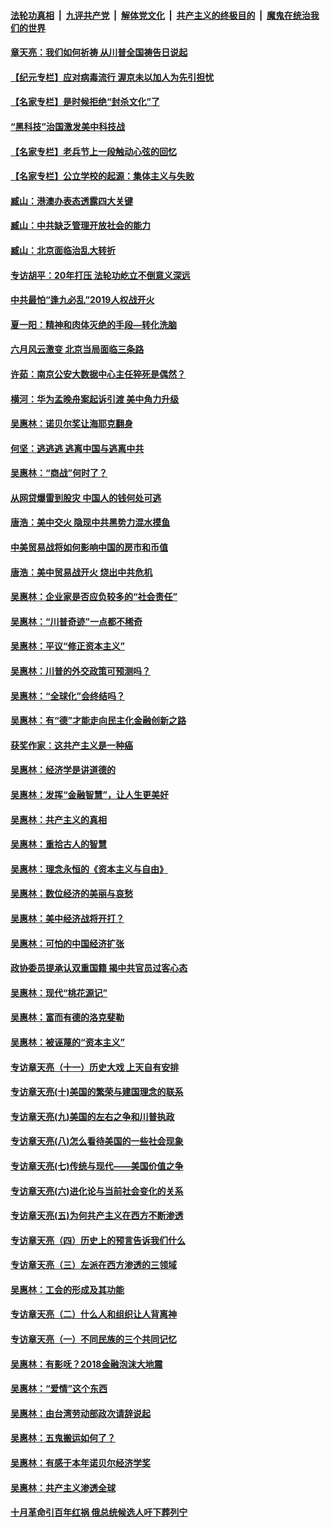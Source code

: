 

####  [法轮功真相](../../../../basic/blob/master/README.md?t=04302101) &nbsp;|&nbsp; [九评共产党](../../../../9ping.md/blob/master/README.md?t=04302101) &nbsp;|&nbsp; [解体党文化](../../../../jtdwh.md/blob/master/README.md?t=04302101)  &nbsp;|&nbsp; [共产主义的终极目的](../../../../gczydzjmd.md/blob/master/README.md?t=04302101) &nbsp;|&nbsp; [魔鬼在统治我们的世界](../../../../mgztzwmdsj.md/blob/master/README.md?t=04302101) 

#### [章天亮：我们如何祈祷 从川普全国祷告日说起](../pages/nsc423/n11944627.md?t=04302101) 

#### [【纪元专栏】应对病毒流行 渥京未以加人为先引担忧](../pages/nsc423/n11875714.md?t=04302101) 

#### [【名家专栏】是时候拒绝“封杀文化”了](../pages/nsc423/n11814093.md?t=04302101) 

#### [“黑科技”治国激发美中科技战](../pages/nsc423/n11638056.md?t=04302101) 

#### [【名家专栏】老兵节上一段触动心弦的回忆](../pages/nsc423/n11646016.md?t=04302101) 

#### [【名家专栏】公立学校的起源：集体主义与失败](../pages/nsc423/n11601833.md?t=04302101) 

#### [臧山：港澳办表态透露四大关键](../pages/nsc423/n11421628.md?t=04302101) 

#### [臧山：中共缺乏管理开放社会的能力](../pages/nsc423/n11407457.md?t=04302101) 

#### [臧山：北京面临治乱大转折](../pages/nsc423/n11406895.md?t=04302101) 

#### [专访胡平：20年打压 法轮功屹立不倒意义深远](../pages/nsc423/n11398800.md?t=04302101) 

#### [中共最怕“逢九必乱”2019人权战开火](../pages/nsc423/n11385248.md?t=04302101) 

#### [夏一阳：精神和肉体灭绝的手段—转化洗脑](../pages/nsc423/n11368250.md?t=04302101) 

#### [六月风云激变 北京当局面临三条路](../pages/nsc423/n11313668.md?t=04302101) 

#### [许茹：南京公安大数据中心主任猝死是偶然？](../pages/nsc423/n11064744.md?t=04302101) 

#### [横河：华为孟晚舟案起诉引渡 美中角力升级](../pages/nsc423/n11027230.md?t=04302101) 

#### [吴惠林：诺贝尔奖让海耶克翻身](../pages/nsc423/n10890049.md?t=04302101) 

#### [何坚：逃逃逃 逃离中国与逃离中共](../pages/nsc423/n10592891.md?t=04302101) 

#### [吴惠林：“商战”何时了？](../pages/nsc423/n10573558.md?t=04302101) 

#### [从网贷爆雷到股灾 中国人的钱何处可逃](../pages/nsc423/n10572800.md?t=04302101) 

#### [唐浩：美中交火 隐现中共黑势力混水摸鱼](../pages/nsc423/n10544040.md?t=04302101) 

#### [中美贸易战将如何影响中国的房市和币值](../pages/nsc423/n10543697.md?t=04302101) 

#### [唐浩：美中贸易战开火 烧出中共危机](../pages/nsc423/n10540126.md?t=04302101) 

#### [吴惠林：企业家是否应负较多的“社会责任”](../pages/nsc423/n10535022.md?t=04302101) 

#### [吴惠林：“川普奇迹”一点都不稀奇](../pages/nsc423/n10512808.md?t=04302101) 

#### [吴惠林：平议“修正资本主义”](../pages/nsc423/n10495724.md?t=04302101) 

#### [吴惠林：川普的外交政策可预测吗？](../pages/nsc423/n10462387.md?t=04302101) 

#### [吴惠林：“全球化”会终结吗？](../pages/nsc423/n10452838.md?t=04302101) 

#### [吴惠林：有“德”才能走向民主化金融创新之路](../pages/nsc423/n10432292.md?t=04302101) 

#### [获奖作家：这共产主义是一种癌](../pages/nsc423/n10431541.md?t=04302101) 

#### [吴惠林：经济学是讲道德的](../pages/nsc423/n10398014.md?t=04302101) 

#### [吴惠林：发挥“金融智慧”，让人生更美好](../pages/nsc423/n10375019.md?t=04302101) 

#### [吴惠林：共产主义的真相](../pages/nsc423/n10351394.md?t=04302101) 

#### [吴惠林：重拾古人的智慧](../pages/nsc423/n10337691.md?t=04302101) 

#### [吴惠林：理念永恒的《资本主义与自由》](../pages/nsc423/n10316274.md?t=04302101) 

#### [吴惠林：数位经济的美丽与哀愁](../pages/nsc423/n10292946.md?t=04302101) 

#### [吴惠林：美中经济战将开打？](../pages/nsc423/n10258825.md?t=04302101) 

#### [吴惠林：可怕的中国经济扩张](../pages/nsc423/n10219147.md?t=04302101) 

#### [政协委员提承认双重国籍 揭中共官员过客心态](../pages/nsc423/n10208809.md?t=04302101) 

#### [吴惠林：现代“桃花源记”](../pages/nsc423/n10185234.md?t=04302101) 

#### [吴惠林：富而有德的洛克斐勒](../pages/nsc423/n10142264.md?t=04302101) 

#### [吴惠林：被诬蔑的“资本主义”](../pages/nsc423/n10124816.md?t=04302101) 

#### [专访章天亮（十一）历史大戏 上天自有安排](../pages/nsc423/n10094905.md?t=04302101) 

#### [专访章天亮(十)美国的繁荣与建国理念的联系](../pages/nsc423/n10094899.md?t=04302101) 

#### [专访章天亮(九)美国的左右之争和川普执政](../pages/nsc423/n10094889.md?t=04302101) 

#### [专访章天亮(八)怎么看待美国的一些社会现象](../pages/nsc423/n10094857.md?t=04302101) 

#### [专访章天亮(七)传统与现代——美国价值之争](../pages/nsc423/n10093140.md?t=04302101) 

#### [专访章天亮(六)进化论与当前社会变化的关系](../pages/nsc423/n10092036.md?t=04302101) 

#### [专访章天亮(五)为何共产主义在西方不断渗透](../pages/nsc423/n10083620.md?t=04302101) 

#### [专访章天亮（四）历史上的预言告诉我们什么](../pages/nsc423/n10083606.md?t=04302101) 

#### [专访章天亮（三）左派在西方渗透的三领域](../pages/nsc423/n10081115.md?t=04302101) 

#### [吴惠林：工会的形成及其功能](../pages/nsc423/n10080633.md?t=04302101) 

#### [专访章天亮（二）什么人和组织让人背离神](../pages/nsc423/n10076637.md?t=04302101) 

#### [专访章天亮（一）不同民族的三个共同记忆](../pages/nsc423/n10074188.md?t=04302101) 

#### [吴惠林：有影呒？2018金融泡沫大地震](../pages/nsc423/n10040534.md?t=04302101) 

#### [吴惠林：“爱情”这个东西](../pages/nsc423/n10019423.md?t=04302101) 

#### [吴惠林：由台湾劳动部政次请辞说起](../pages/nsc423/n9979679.md?t=04302101) 

#### [吴惠林：五鬼搬运如何了？](../pages/nsc423/n9925338.md?t=04302101) 

#### [吴惠林：有感于本年诺贝尔经济学奖](../pages/nsc423/n9871883.md?t=04302101) 

#### [吴惠林：共产主义渗透全球](../pages/nsc423/n9812748.md?t=04302101) 

#### [十月革命引百年红祸 俄总统候选人吁下葬列宁](../pages/nsc423/n9810182.md?t=04302101) 


